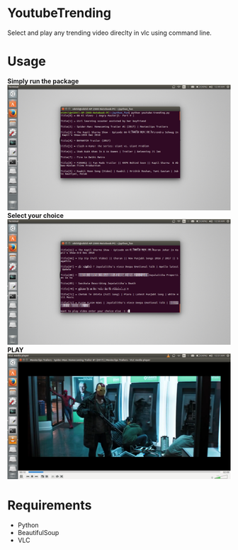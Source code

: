 # YoutubeTrending
Select and play any trending video direclty in vlc using command line.

# Usage
 <b>Simply run the package</b>
 ![](https://github.com/NikhilDhyani/YoutubeTrending/blob/master/images/Screenshot%20from%202016-12-12%2000-49-51.png)  
 <b>Select your choice</b>  
 ![](https://github.com/NikhilDhyani/YoutubeTrending/blob/master/images/Screenshot%20from%202016-12-12%2000-50-13.png)  
 <B>PLAY</B>
 ![](https://github.com/NikhilDhyani/YoutubeTrending/blob/master/images/Screenshot%20from%202016-12-12%2000-51-44.png)
 
 # Requirements
  * Python
  * BeautifulSoup
  * VLC
